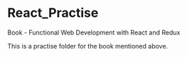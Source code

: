 # React_Practise
Book - Functional Web Development with React and Redux

This is a practise folder for the book mentioned above.
